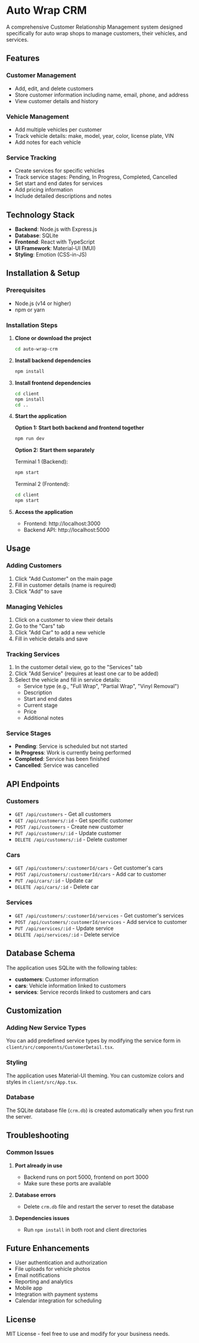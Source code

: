 # Auto Wrap CRM

A comprehensive Customer Relationship Management system designed specifically for auto wrap shops to manage customers, their vehicles, and services.

## Features

### Customer Management
- Add, edit, and delete customers
- Store customer information including name, email, phone, and address
- View customer details and history

### Vehicle Management
- Add multiple vehicles per customer
- Track vehicle details: make, model, year, color, license plate, VIN
- Add notes for each vehicle

### Service Tracking
- Create services for specific vehicles
- Track service stages: Pending, In Progress, Completed, Cancelled
- Set start and end dates for services
- Add pricing information
- Include detailed descriptions and notes

## Technology Stack

- **Backend**: Node.js with Express.js
- **Database**: SQLite
- **Frontend**: React with TypeScript
- **UI Framework**: Material-UI (MUI)
- **Styling**: Emotion (CSS-in-JS)

## Installation & Setup

### Prerequisites
- Node.js (v14 or higher)
- npm or yarn

### Installation Steps

1. **Clone or download the project**
   ```bash
   cd auto-wrap-crm
   ```

2. **Install backend dependencies**
   ```bash
   npm install
   ```

3. **Install frontend dependencies**
   ```bash
   cd client
   npm install
   cd ..
   ```

4. **Start the application**
   
   **Option 1: Start both backend and frontend together**
   ```bash
   npm run dev
   ```
   
   **Option 2: Start them separately**
   
   Terminal 1 (Backend):
   ```bash
   npm start
   ```
   
   Terminal 2 (Frontend):
   ```bash
   cd client
   npm start
   ```

5. **Access the application**
   - Frontend: http://localhost:3000
   - Backend API: http://localhost:5000

## Usage

### Adding Customers
1. Click "Add Customer" on the main page
2. Fill in customer details (name is required)
3. Click "Add" to save

### Managing Vehicles
1. Click on a customer to view their details
2. Go to the "Cars" tab
3. Click "Add Car" to add a new vehicle
4. Fill in vehicle details and save

### Tracking Services
1. In the customer detail view, go to the "Services" tab
2. Click "Add Service" (requires at least one car to be added)
3. Select the vehicle and fill in service details:
   - Service type (e.g., "Full Wrap", "Partial Wrap", "Vinyl Removal")
   - Description
   - Start and end dates
   - Current stage
   - Price
   - Additional notes

### Service Stages
- **Pending**: Service is scheduled but not started
- **In Progress**: Work is currently being performed
- **Completed**: Service has been finished
- **Cancelled**: Service was cancelled

## API Endpoints

### Customers
- `GET /api/customers` - Get all customers
- `GET /api/customers/:id` - Get specific customer
- `POST /api/customers` - Create new customer
- `PUT /api/customers/:id` - Update customer
- `DELETE /api/customers/:id` - Delete customer

### Cars
- `GET /api/customers/:customerId/cars` - Get customer's cars
- `POST /api/customers/:customerId/cars` - Add car to customer
- `PUT /api/cars/:id` - Update car
- `DELETE /api/cars/:id` - Delete car

### Services
- `GET /api/customers/:customerId/services` - Get customer's services
- `POST /api/customers/:customerId/services` - Add service to customer
- `PUT /api/services/:id` - Update service
- `DELETE /api/services/:id` - Delete service

## Database Schema

The application uses SQLite with the following tables:

- **customers**: Customer information
- **cars**: Vehicle information linked to customers
- **services**: Service records linked to customers and cars

## Customization

### Adding New Service Types
You can add predefined service types by modifying the service form in `client/src/components/CustomerDetail.tsx`.

### Styling
The application uses Material-UI theming. You can customize colors and styles in `client/src/App.tsx`.

### Database
The SQLite database file (`crm.db`) is created automatically when you first run the server.

## Troubleshooting

### Common Issues

1. **Port already in use**
   - Backend runs on port 5000, frontend on port 3000
   - Make sure these ports are available

2. **Database errors**
   - Delete `crm.db` file and restart the server to reset the database

3. **Dependencies issues**
   - Run `npm install` in both root and client directories

## Future Enhancements

- User authentication and authorization
- File uploads for vehicle photos
- Email notifications
- Reporting and analytics
- Mobile app
- Integration with payment systems
- Calendar integration for scheduling

## License

MIT License - feel free to use and modify for your business needs.

